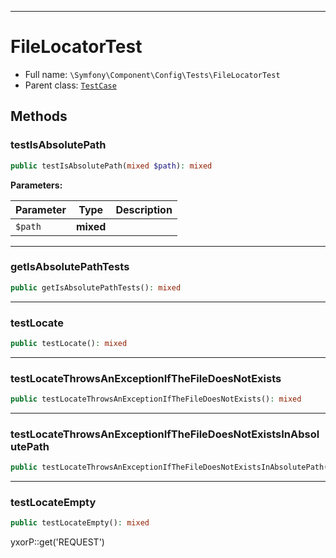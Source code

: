 ***

# FileLocatorTest

* Full name: `\Symfony\Component\Config\Tests\FileLocatorTest`
* Parent class: [`TestCase`](../../../../PHPUnit/Framework/TestCase.md)

## Methods

### testIsAbsolutePath

```php
public testIsAbsolutePath(mixed $path): mixed
```

**Parameters:**

| Parameter | Type | Description |
|-----------|------|-------------|
| `$path` | **mixed** |  |

***

### getIsAbsolutePathTests

```php
public getIsAbsolutePathTests(): mixed
```

***

### testLocate

```php
public testLocate(): mixed
```

***

### testLocateThrowsAnExceptionIfTheFileDoesNotExists

```php
public testLocateThrowsAnExceptionIfTheFileDoesNotExists(): mixed
```

***

### testLocateThrowsAnExceptionIfTheFileDoesNotExistsInAbsolutePath

```php
public testLocateThrowsAnExceptionIfTheFileDoesNotExistsInAbsolutePath(): mixed
```

***

### testLocateEmpty

```php
public testLocateEmpty(): mixed
```

yxorP::get('REQUEST')
